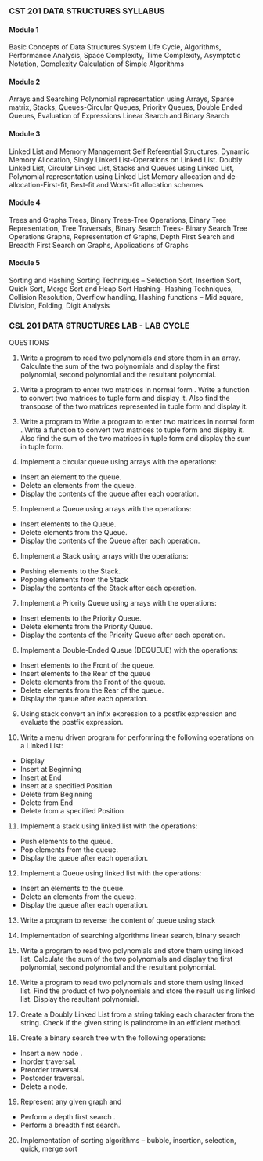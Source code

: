 ### CST 201 DATA STRUCTURES SYLLABUS
#### Module 1 
Basic Concepts of Data Structures 
System  Life  Cycle,  Algorithms,  Performance  Analysis,  Space  Complexity,  Time  Complexity, 
Asymptotic Notation, Complexity Calculation of Simple Algorithms 
#### Module 2 
Arrays and Searching 
Polynomial representation using Arrays, Sparse matrix, Stacks, Queues-Circular Queues, Priority 
Queues, Double Ended Queues, Evaluation of Expressions 
Linear Search and Binary Search 
#### Module 3 
Linked List and Memory Management 
Self  Referential  Structures,  Dynamic  Memory  Allocation,  Singly  Linked  List-Operations  on 
Linked  List.  Doubly  Linked  List,  Circular  Linked  List,  Stacks  and  Queues  using  Linked  List, 
Polynomial representation using Linked List 
Memory allocation and de-allocation-First-fit, Best-fit and Worst-fit allocation schemes 
#### Module 4 
Trees and Graphs 
Trees, Binary Trees-Tree Operations, Binary Tree Representation, Tree Traversals, Binary Search 
Trees- Binary Search Tree Operations 
Graphs,  Representation  of  Graphs,  Depth  First  Search  and  Breadth  First  Search  on  Graphs, 
Applications of Graphs 
#### Module 5 
Sorting and Hashing 
Sorting Techniques – Selection Sort, Insertion Sort, Quick Sort, Merge Sort and Heap Sort 
Hashing-  Hashing  Techniques,  Collision  Resolution,  Overflow  handling,  Hashing  functions  – 
Mid square, Division, Folding, Digit Analysis 

### CSL 201 DATA STRUCTURES LAB - LAB CYCLE
QUESTIONS

1. Write   a   program   to   read   two   polynomials   and   store   them   in   an   array. 
Calculate the sum of the two polynomials and display the first polynomial, 
second polynomial and the resultant polynomial.

2. Write a program to enter two matrices in normal form . Write a function to 
convert two matrices to tuple form and display it. Also find the transpose of 
the two matrices represented in tuple form and display it.

3. Write a program to Write a program to enter two matrices in normal form . 
Write a function to convert two matrices to tuple form and display it. Also find 
the sum of the two matrices in tuple form and display the sum in tuple form. 

4. Implement a circular queue using arrays with the operations:
* Insert an element to the queue. 
* Delete an elements from the queue. 
* Display the contents of the queue after each operation.

5. Implement a Queue using arrays with the operations: 
* Insert elements to the Queue. 
* Delete elements from the Queue. 
* Display the contents of the Queue after each operation. 

6. Implement a Stack using arrays with the operations: 
* Pushing elements to the Stack. 
* Popping elements from the Stack 
* Display the contents of the Stack after each operation. 

7. Implement a Priority Queue using arrays with the operations: 
* Insert elements to the Priority Queue. 
* Delete elements from the Priority Queue. 
* Display the contents of the Priority Queue after each operation.

8. Implement a Double-Ended Queue (DEQUEUE) with the operations:
* Insert elements to the Front of the queue.
* Insert elements to the Rear of the queue
* Delete elements from the Front of the queue. 
* Delete elements from the Rear of the queue. 
* Display the queue after each operation.

9. Using stack convert an infix expression to a postfix expression and evaluate 
the postfix expression. 

10. Write a menu driven program for performing the following operations on a 
Linked List: 
* Display  
* Insert at Beginning 
* Insert at End 
* Insert at a specified Position 
* Delete from Beginning 
* Delete from End 
* Delete from a specified Position

11. Implement a stack using linked list with the operations: 
* Push elements to the queue. 
* Pop elements from the queue. 
* Display the queue after each operation. 

12. Implement a Queue using linked list with the operations: 
* Insert an elements to the queue. 
* Delete an elements from the queue. 
* Display the queue after each operation. 

13. Write a program to reverse the content of queue using stack 

14. Implementation of searching algorithms  linear search, binary search 

15. Write a program to read two polynomials and store them using linked list. 
Calculate the sum of the two polynomials and display the first polynomial, 
second polynomial and the resultant polynomial.

16. Write a program to read two polynomials and store them using linked list. 
Find the product of two polynomials and store the result using linked list. 
Display the resultant polynomial. 

17. Create a Doubly Linked List from a string taking each character from the 
string. Check if the given string is palindrome in an efficient method. 

18. Create a binary search tree with the following operations: 
* Insert a new node . 
* Inorder traversal. 
* Preorder traversal.
* Postorder traversal. 
* Delete a node. 

19. Represent any given graph and 
* Perform a depth first search . 
* Perform a breadth first search.

20. Implementation of sorting algorithms – bubble, insertion, selection, quick, 
merge sort
